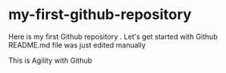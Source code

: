 # my-first-github-repository
Here is my first Github repository . Let's get started with Github
README.md file was just edited manually

This is Agility with Github


